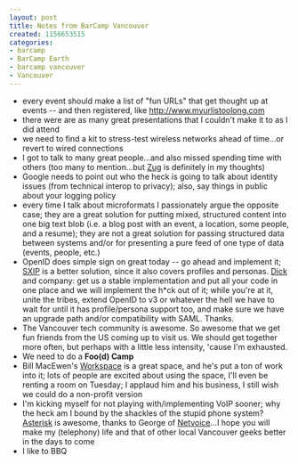 ```yaml
--- 
layout: post
title: Notes from BarCamp Vancouver
created: 1156653515
categories: 
- barcamp
- BarCamp Earth
- barcamp vancouver
- Vancouver
---
```

<ul><li>every event should make a list of &quot;fun URLs&quot; that get thought up at events -- and then registered, like <a href="http://www.myurlistoolong.com">http://www.myurlistoolong.com</a> </li><li>there were are as many great presentations that I couldn&#39;t make it to as I did attend</li><li>we need to find a kit to stress-test wireless networks ahead of time...or revert to wired connections</li><li>I got to talk to many great people...and also missed spending time with others (too many to mention...but <a href="http://elearningskinny.com/">Zug</a> is definitely in my thoughts)</li><li>Google needs to point out who the heck is going to talk about identity issues (from technical interop to privacy); also, say things in public about your logging policy </li><li>every time I talk about microformats I passionately argue the opposite case; they are a great solution for putting mixed, structured content into one big text blob (i.e. a blog post with an event, a location, some people, and a resume); they are not a great solution for passing structured data between systems and/or for presenting a pure feed of one type of data (events, people, etc.)<br /></li><li>OpenID does simple sign on great today -- go ahead and implement it; <a href="http://sxip.org">SXIP</a> is a better solution, since it also covers profiles and personas. <a href="http://blame.ca">Dick</a> and company: get us a stable implementation and put all your code in one place and we will implement the h*ck out of it; while you&#39;re at it, unite the tribes, extend OpenID to v3 or whatever the hell we have to wait for until it has profile/persona support too, and make sure we have an upgrade path and/or compatibility with SAML. Thanks. </li><li>The Vancouver tech community is awesome. So awesome that we get fun friends from the US coming up to visit us. We should get together more often, but perhaps with a little less intensity, &#39;cause I&#39;m exhausted.<br /></li><li>We need to do a <strong>Foo(d) Camp</strong> </li><li>Bill MacEwen&#39;s <a href="http://www.abetterplacetowork.com">Workspace</a> is a great space, and he&#39;s put a ton of work into it; lots of people are excited about using the space, I&#39;ll even be renting a room on Tuesday; I applaud him and his business, I still wish we could do a non-profit version </li><li>I&#39;m kicking myself for not playing with/implementing VoIP sooner; why the heck am I bound by the shackles of the stupid phone system? <a href="http://asterisk.org">Asterisk</a> is awesome, thanks to George of <a href="http://netvoice.ca">Netvoice</a>...I hope you will make my (telephony) life and that of other local Vancouver geeks better in the days to come </li><li>I like to BBQ </li></ul>
